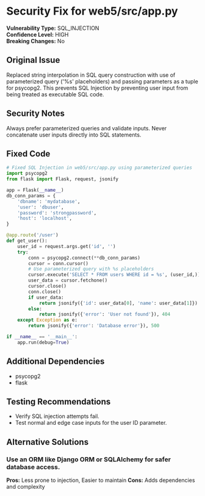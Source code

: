 # Security Fix for web5/src/app.py

**Vulnerability Type:** SQL_INJECTION  
**Confidence Level:** HIGH  
**Breaking Changes:** No

## Original Issue
Replaced string interpolation in SQL query construction with use of parameterized query ('%s' placeholders) and passing parameters as a tuple for psycopg2. This prevents SQL Injection by preventing user input from being treated as executable SQL code.

## Security Notes
Always prefer parameterized queries and validate inputs. Never concatenate user inputs directly into SQL statements.

## Fixed Code
```py
# Fixed SQL Injection in web5/src/app.py using parameterized queries
import psycopg2
from flask import Flask, request, jsonify

app = Flask(__name__)
db_conn_params = {
    'dbname': 'mydatabase',
    'user': 'dbuser',
    'password': 'strongpassword',
    'host': 'localhost',
}

@app.route('/user')
def get_user():
    user_id = request.args.get('id', '')
    try:
        conn = psycopg2.connect(**db_conn_params)
        cursor = conn.cursor()
        # Use parameterized query with %s placeholders
        cursor.execute('SELECT * FROM users WHERE id = %s', (user_id,))
        user_data = cursor.fetchone()
        cursor.close()
        conn.close()
        if user_data:
            return jsonify({'id': user_data[0], 'name': user_data[1]})
        else:
            return jsonify({'error': 'User not found'}), 404
    except Exception as e:
        return jsonify({'error': 'Database error'}), 500

if __name__ == '__main__':
    app.run(debug=True)

```

## Additional Dependencies
- psycopg2
- flask

## Testing Recommendations
- Verify SQL injection attempts fail.
- Test normal and edge case inputs for the user ID parameter.

## Alternative Solutions

### Use an ORM like Django ORM or SQLAlchemy for safer database access.
**Pros:** Less prone to injection, Easier to maintain
**Cons:** Adds dependencies and complexity

